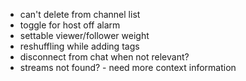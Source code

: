 - can't delete from channel list
- toggle for host off alarm
- settable viewer/follower weight
- reshuffling while adding tags
- disconnect from chat when not relevant?
- streams not found? - need more context information
